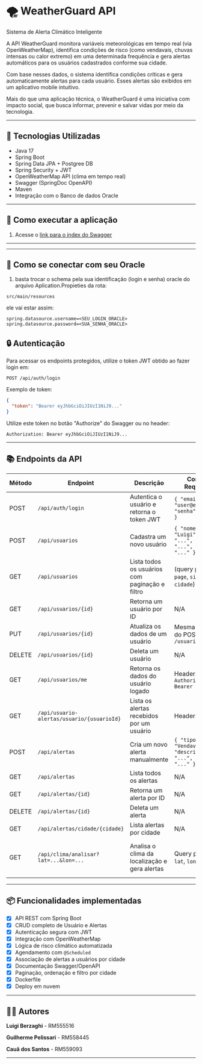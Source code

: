 # 🌪️ WeatherGuard API

Sistema de Alerta Climático Inteligente

A API WeatherGuard monitora variáveis meteorológicas em tempo real (via OpenWeatherMap), identifica condições de risco (como vendavais, chuvas intensas ou calor extremo) em uma determinada frequência e gera alertas automáticos para os usuários cadastrados conforme sua cidade.

Com base nesses dados, o sistema identifica condições críticas e gera automaticamente alertas para cada usuário. Esses alertas são exibidos em um aplicativo mobile intuitivo.

Mais do que uma aplicação técnica, o WeatherGuard é uma iniciativa com impacto social, que busca informar, prevenir e salvar vidas por meio da tecnologia.

---

## 📌 Tecnologias Utilizadas

* Java 17
* Spring Boot 
* Spring Data JPA + Postgree DB
* Spring Security + JWT
* OpenWeatherMap API (clima em tempo real)
* Swagger (SpringDoc OpenAPI)
* Maven
* Integração com o Banco de dados Oracle

---

## 🚀 Como executar a aplicação

1. Acesse o [link para o index do Swagger](https://weatherguard-1ylt.onrender.com/swagger-ui/index.html)

---

---

## 🚀 Como se conectar com seu Oracle

1. basta trocar o schema pela sua identificação (login e senha) oracle do arquivo Aplication.Propieties da rota:

```
src/main/resources
```

ele vai estar assim:

```
spring.datasource.username=<SEU_LOGIN_ORACLE>
spring.datasource.password=<SUA_SENHA_ORACLE>

```

## 🔒 Autenticação

Para acessar os endpoints protegidos, utilize o token JWT obtido ao fazer login em:

```
POST /api/auth/login
```

Exemplo de token:

```json
{
  "token": "Bearer eyJhbGciOiJIUzI1NiJ9..."
}
```

Utilize este token no botão "Authorize" do Swagger ou no header:

```
Authorization: Bearer eyJhbGciOiJIUzI1NiJ9...
```

---

## 📚 Endpoints da API

| Método | Endpoint                                   | Descrição                                      | Corpo da Requisição                                                    | Resposta de Sucesso                        |
| ------ | ------------------------------------------ | ---------------------------------------------- | ---------------------------------------------------------------------- | ------------------------------------------ |
| POST   | `/api/auth/login`                          | Autentica o usuário e retorna o token JWT      | `{ "email": "user@email.com", "senha": "123456" }`                     | `{ "token": "Bearer eyJhbGci..." }`        |
| POST   | `/api/usuarios`                            | Cadastra um novo usuário                       | `{ "nome": "Luigi", "email": "...", "senha": "...", "cidade": "..." }` | JSON do usuário criado (sem senha)         |
| GET    | `/api/usuarios`                            | Lista todos os usuários com paginação e filtro | (query params: `page`, `size`, `sort`, `cidade`)                       | Lista paginada de `UsuarioDTO`             |
| GET    | `/api/usuarios/{id}`                       | Retorna um usuário por ID                      | N/A                                                                    | JSON de `UsuarioDTO`                       |
| PUT    | `/api/usuarios/{id}`                       | Atualiza os dados de um usuário                | Mesma estrutura do POST `/usuarios`                                    | JSON atualizado do usuário                 |
| DELETE | `/api/usuarios/{id}`                       | Deleta um usuário                              | N/A                                                                    | Status `204 No Content`                    |
| GET    | `/api/usuarios/me`                         | Retorna os dados do usuário logado             | Header: `Authorization: Bearer <token>`                                | JSON com `UsuarioDTO`                      |
| GET    | `/api/usuario-alertas/usuario/{usuarioId}` | Lista os alertas recebidos por um usuário      | Header: JWT                                                            | Lista de `AlertaDTO`                       |
| POST   | `/api/alertas`                             | Cria um novo alerta manualmente                | `{ "tipo": "Vendaval", "descricao": "...", "cidade": "..." }`          | JSON do alerta criado                      |
| GET    | `/api/alertas`                             | Lista todos os alertas                         | N/A                                                                    | Lista de `Alerta`                          |
| GET    | `/api/alertas/{id}`                        | Retorna um alerta por ID                       | N/A                                                                    | JSON de `Alerta`                           |
| DELETE | `/api/alertas/{id}`                        | Deleta um alerta                               | N/A                                                                    | Status `204 No Content`                    |
| GET    | `/api/alertas/cidade/{cidade}`             | Lista alertas por cidade                       | N/A                                                                    | Lista de `Alerta`                          |
| GET    | `/api/clima/analisar?lat=...&lon=...`      | Analisa o clima da localização e gera alertas  | Query params: `lat`, `lon`                                             | "Análise climática concluída com sucesso." |

---

## 📦 Funcionalidades implementadas

* [x] API REST com Spring Boot
* [x] CRUD completo de Usuário e Alertas
* [x] Autenticação segura com JWT
* [x] Integração com OpenWeatherMap
* [x] Lógica de risco climático automatizada
* [x] Agendamento com `@Scheduled`
* [x] Associação de alertas a usuários por cidade
* [x] Documentação Swagger/OpenAPI
* [x] Paginação, ordenação e filtro por cidade
* [x] Dockerfile
* [x] Deploy em nuvem

---

## 👨‍💻 Autores

**Luigi Berzaghi** - RM555516

**Guilherme Pelissari** - RM558445

**Cauã dos Santos** - RM559093

---
